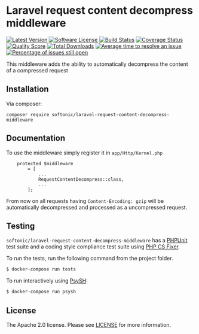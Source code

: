 Laravel request content decompress middleware
=====

[![Latest Version](https://img.shields.io/github/release/softonic/laravel-request-content-decompress-middleware.svg?style=flat-square)](https://github.com/softonic/laravel-request-content-decompress-middleware/releases)
[![Software License](https://img.shields.io/badge/license-Apache%202.0-blue.svg?style=flat-square)](LICENSE.md)
[![Build Status](https://img.shields.io/travis/softonic/laravel-request-content-decompress-middleware/master.svg?style=flat-square)](https://travis-ci.org/softonic/laravel-request-content-decompress-middleware)
[![Coverage Status](https://img.shields.io/scrutinizer/coverage/g/softonic/laravel-request-content-decompress-middleware.svg?style=flat-square)](https://scrutinizer-ci.com/g/softonic/laravel-request-content-decompress-middleware/code-structure)
[![Quality Score](https://img.shields.io/scrutinizer/g/softonic/laravel-request-content-decompress-middleware.svg?style=flat-square)](https://scrutinizer-ci.com/g/softonic/laravel-request-content-decompress-middleware)
[![Total Downloads](https://img.shields.io/packagist/dt/softonic/laravel-request-content-decompress-middleware.svg?style=flat-square)](https://packagist.org/packages/softonic/laravel-request-content-decompress-middleware)
[![Average time to resolve an issue](http://isitmaintained.com/badge/resolution/softonic/laravel-request-content-decompress-middleware.svg?style=flat-square)](http://isitmaintained.com/project/softonic/laravel-request-content-decompress-middleware "Average time to resolve an issue")
[![Percentage of issues still open](http://isitmaintained.com/badge/open/softonic/laravel-request-content-decompress-middleware.svg?style=flat-square)](http://isitmaintained.com/project/softonic/laravel-request-content-decompress-middleware "Percentage of issues still open")

This middleware adds the ability to automatically decompress the content of a compressed request

Installation
-------

Via composer:
```
composer require softonic/laravel-request-content-decompress-middleware
```

Documentation
-------

To use the middleware simply register it in `app/Http/Kernel.php`

```
    protected $middleware
        = [
            ...
            RequestContentDecompress::class,
            ...
        ];
```

From now on all requests having `Content-Encoding: gzip` will be automatically decompressed and processed as a uncompressed request.

Testing
-------

`softonic/laravel-request-content-decompress-middleware` has a [PHPUnit](https://phpunit.de) test suite and a coding style compliance test suite using [PHP CS Fixer](http://cs.sensiolabs.org/).

To run the tests, run the following command from the project folder.

``` bash
$ docker-compose run tests
```

To run interactively using [PsySH](http://psysh.org/):
``` bash
$ docker-compose run psysh
```

License
-------

The Apache 2.0 license. Please see [LICENSE](LICENSE) for more information.

[PSR-2]: http://www.php-fig.org/psr/psr-2/
[PSR-4]: http://www.php-fig.org/psr/psr-4/
